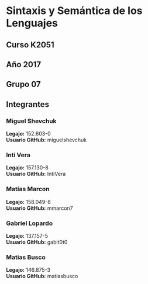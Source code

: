 # Sintaxis y Semántica de los Lenguajes
## Curso K2051
## Año 2017
## Grupo 07
## Integrantes
### Miguel Shevchuk
__Legajo:__ 152.603-0  
__Usuario GitHub:__ miguelshevchuk  
### Inti Vera
__Legajo:__ 157.130-8  
__Usuario GitHub:__ IntiVera  
### Matias Marcon
__Legajo:__ 158.049-8  
__Usuario GitHub:__ mmarcon7  
### Gabriel Lopardo
__Legajo:__ 137.157-5  
__Usuario GitHub:__ gabit0t0  
### Matias Busco
__Legajo:__ 146.875-3  
__Usuario GitHub:__ matiasbusco  
